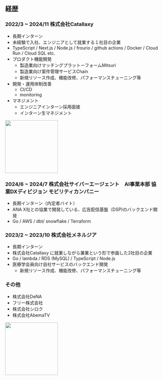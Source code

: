 ## 経歴

### 2022/3  ~  2024/11 株式会社Catallaxy
- 長期インターン
- 未経験で入社、エンジニアとして就業する１社目の企業
- TypeScript / Next.js / Node.js / frourio / github actions / Docker / Cloud Run / Cloud SQL etc.
- プロダクト機能開発
  - 製造業向けマッチングプラットーフォームMitsuri
  - 製造業向け案件管理サービスChain
  - 新規リソース作成、機能改修、パフォーマンスチューニング等
- 開発・運用体制改善
  - CI/CD
  - monitoring
- マネジメント
  - エンジニアインターン採用面接
  - インターン生マネジメント

<a href="https://www.wantedly.com/companies/catallaxy/post_articles/893643">
  <img src="https://github.com/enomoto11/enomoto11/assets/102714865/6c24b343-415c-4c07-85b6-ef7c821ea1bf" height="170px"/>
</a>

### 2024/6   ~  2024/7 株式会社サイバーエージェント　AI事業本部 協業DXディビジョン モビリティカンパニー
- 長期インターン（内定者バイト）
- ANA X社との協業で開発している、広告配信基盤（DSP)のバックエンド開発
- Go / AWS / dbt/ snowflake / Terraform

### 2023/2  ~  2023/10 株式会社メネルジア
- 長期インターン
- 株式会社Catallaxy に就業しながら兼業という形で参画した2社目の企業
- Go / lambda / RDS (MySQL) / TypeScript / Node.js
- 医療学会員向け自社サービスのバックエンド開発
  - 新規リソース作成、機能改修、パフォーマンスチューニング等

### その他
- 株式会社DeNA
- フリー株式会社
- 株式会社シロク
- 株式会社AbemaTV

<a href="https://developers.cyberagent.co.jp/blog/archives/47135">
  <img src="https://github.com/enomoto11/enomoto11/assets/102714865/21b2fb9d-2211-436a-b95a-1f797378a9d7" height="170px"/>
</a>
